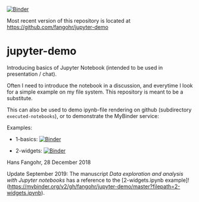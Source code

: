 [![Binder](https://mybinder.org/badge_logo.svg)](https://mybinder.org/v2/gh/fangohr/jupyter-demo/master)

Most recent version of this repository is located at
https://github.com/fangohr/jupyter-demo

# jupyter-demo

Introducing basics of Jupyter Notebook (intended to be used in
presentation / chat).

Often I need to introduce the notebook in a discussion, and everytime
I look for a simple example on my file system. This repository is
meant to be a substitute.

This can also be used to demo ipynb-file rendering on github (subdirectory
`executed-notebooks`), or to demonstrate the MyBinder service:

Examples:

* 1-basics: [![Binder](https://mybinder.org/badge_logo.svg)](https://mybinder.org/v2/gh/fangohr/jupyter-demo/master?filepath=1-basics.ipynb)

* 2-widgets: [![Binder](https://mybinder.org/badge_logo.svg)](https://mybinder.org/v2/gh/fangohr/jupyter-demo/master?filepath=2-widgets.ipynb)

Hans Fangohr, 28 December 2018

Update September 2019: The manuscript *Data exploration and analysis
with Jupyter notebooks* has a reference to the [2-widgets.ipynb
example]!(https://mybinder.org/v2/gh/fangohr/jupyter-demo/master?filepath=2-widgets.ipynb).
